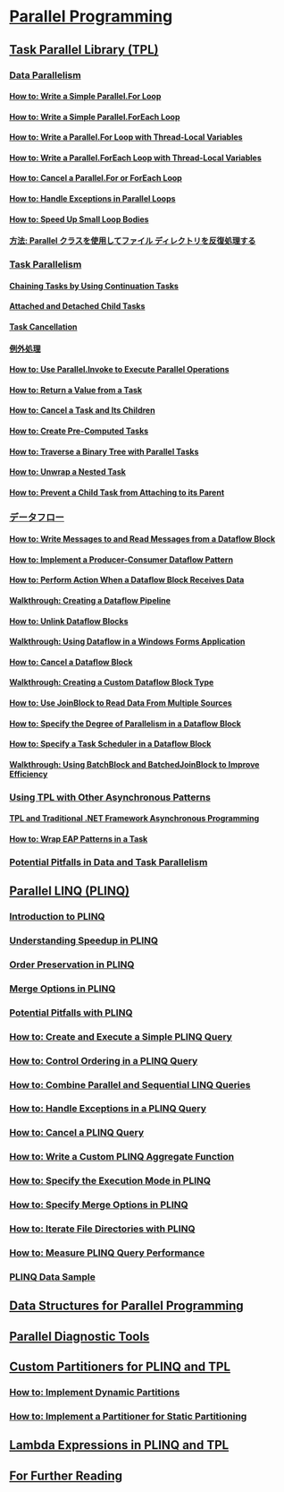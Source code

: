 # [Parallel Programming](index.md)
## [Task Parallel Library (TPL)](task-parallel-library-tpl.md)
### [Data Parallelism](data-parallelism-task-parallel-library.md)
#### [How to: Write a Simple Parallel.For Loop](how-to-write-a-simple-parallel-for-loop.md)
#### [How to: Write a Simple Parallel.ForEach Loop](how-to-write-a-simple-parallel-foreach-loop.md)
#### [How to: Write a Parallel.For Loop with Thread-Local Variables](how-to-write-a-parallel-for-loop-with-thread-local-variables.md)
#### [How to: Write a Parallel.ForEach Loop with Thread-Local Variables](how-to-write-a-parallel-foreach-loop-with-thread-local-variables.md)
#### [How to: Cancel a Parallel.For or ForEach Loop](how-to-cancel-a-parallel-for-or-foreach-loop.md)
#### [How to: Handle Exceptions in Parallel Loops](how-to-handle-exceptions-in-parallel-loops.md)
#### [How to: Speed Up Small Loop Bodies](how-to-speed-up-small-loop-bodies.md)
#### [方法: Parallel クラスを使用してファイル ディレクトリを反復処理する](how-to-iterate-file-directories-with-the-parallel-class.md)
### [Task Parallelism](task-based-asynchronous-programming.md)
#### [Chaining Tasks by Using Continuation Tasks](chaining-tasks-by-using-continuation-tasks.md)
#### [Attached and Detached Child Tasks](attached-and-detached-child-tasks.md)
#### [Task Cancellation](task-cancellation.md)
#### [例外処理](exception-handling-task-parallel-library.md)
#### [How to: Use Parallel.Invoke to Execute Parallel Operations](how-to-use-parallel-invoke-to-execute-parallel-operations.md)
#### [How to: Return a Value from a Task](how-to-return-a-value-from-a-task.md)
#### [How to: Cancel a Task and Its Children](how-to-cancel-a-task-and-its-children.md)
#### [How to: Create Pre-Computed Tasks](how-to-create-pre-computed-tasks.md)
#### [How to: Traverse a Binary Tree with Parallel Tasks](how-to-traverse-a-binary-tree-with-parallel-tasks.md)
#### [How to: Unwrap a Nested Task](how-to-unwrap-a-nested-task.md)
#### [How to: Prevent a Child Task from Attaching to its Parent](how-to-prevent-a-child-task-from-attaching-to-its-parent.md)
### [データフロー](dataflow-task-parallel-library.md)
#### [How to: Write Messages to and Read Messages from a Dataflow Block](how-to-write-messages-to-and-read-messages-from-a-dataflow-block.md)
#### [How to: Implement a Producer-Consumer Dataflow Pattern](how-to-implement-a-producer-consumer-dataflow-pattern.md)
#### [How to: Perform Action When a Dataflow Block Receives Data](how-to-perform-action-when-a-dataflow-block-receives-data.md)
#### [Walkthrough: Creating a Dataflow Pipeline](walkthrough-creating-a-dataflow-pipeline.md)
#### [How to: Unlink Dataflow Blocks](how-to-unlink-dataflow-blocks.md)
#### [Walkthrough: Using Dataflow in a Windows Forms Application](walkthrough-using-dataflow-in-a-windows-forms-application.md)
#### [How to: Cancel a Dataflow Block](how-to-cancel-a-dataflow-block.md)
#### [Walkthrough: Creating a Custom Dataflow Block Type](walkthrough-creating-a-custom-dataflow-block-type.md)
#### [How to: Use JoinBlock to Read Data From Multiple Sources](how-to-use-joinblock-to-read-data-from-multiple-sources.md)
#### [How to: Specify the Degree of Parallelism in a Dataflow Block](how-to-specify-the-degree-of-parallelism-in-a-dataflow-block.md)
#### [How to: Specify a Task Scheduler in a Dataflow Block](how-to-specify-a-task-scheduler-in-a-dataflow-block.md)
#### [Walkthrough: Using BatchBlock and BatchedJoinBlock to Improve Efficiency](walkthrough-using-batchblock-and-batchedjoinblock-to-improve-efficiency.md)
### [Using TPL with Other Asynchronous Patterns](using-tpl-with-other-asynchronous-patterns.md)
#### [TPL and Traditional .NET Framework Asynchronous Programming](tpl-and-traditional-async-programming.md)
#### [How to: Wrap EAP Patterns in a Task](how-to-wrap-eap-patterns-in-a-task.md)
### [Potential Pitfalls in Data and Task Parallelism](potential-pitfalls-in-data-and-task-parallelism.md)
## [Parallel LINQ (PLINQ)](parallel-linq-plinq.md)
### [Introduction to PLINQ](introduction-to-plinq.md)
### [Understanding Speedup in PLINQ](understanding-speedup-in-plinq.md)
### [Order Preservation in PLINQ](order-preservation-in-plinq.md)
### [Merge Options in PLINQ](merge-options-in-plinq.md)
### [Potential Pitfalls with PLINQ](potential-pitfalls-with-plinq.md)
### [How to: Create and Execute a Simple PLINQ Query](how-to-create-and-execute-a-simple-plinq-query.md)
### [How to: Control Ordering in a PLINQ Query](how-to-control-ordering-in-a-plinq-query.md)
### [How to: Combine Parallel and Sequential LINQ Queries](how-to-combine-parallel-and-sequential-linq-queries.md)
### [How to: Handle Exceptions in a PLINQ Query](how-to-handle-exceptions-in-a-plinq-query.md)
### [How to: Cancel a PLINQ Query](how-to-cancel-a-plinq-query.md)
### [How to: Write a Custom PLINQ Aggregate Function](how-to-write-a-custom-plinq-aggregate-function.md)
### [How to: Specify the Execution Mode in PLINQ](how-to-specify-the-execution-mode-in-plinq.md)
### [How to: Specify Merge Options in PLINQ](how-to-specify-merge-options-in-plinq.md)
### [How to: Iterate File Directories with PLINQ](how-to-iterate-file-directories-with-plinq.md)
### [How to: Measure PLINQ Query Performance](how-to-measure-plinq-query-performance.md)
### [PLINQ Data Sample](plinq-data-sample.md)
## [Data Structures for Parallel Programming](data-structures-for-parallel-programming.md)
## [Parallel Diagnostic Tools](parallel-diagnostic-tools.md)
## [Custom Partitioners for PLINQ and TPL](custom-partitioners-for-plinq-and-tpl.md)
### [How to: Implement Dynamic Partitions](how-to-implement-dynamic-partitions.md)
### [How to: Implement a Partitioner for Static Partitioning](how-to-implement-a-partitioner-for-static-partitioning.md)
## [Lambda Expressions in PLINQ and TPL](lambda-expressions-in-plinq-and-tpl.md)
## [For Further Reading](for-further-reading-parallel-programming.md)
